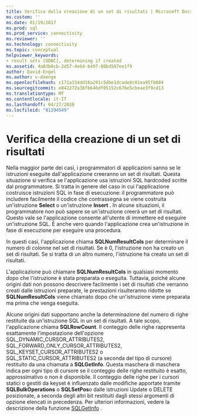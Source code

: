 ```yaml
---
title: Verifica della creazione di un set di risultati | Microsoft Docs
ms.custom: ''
ms.date: 01/19/2017
ms.prod: sql
ms.prod_service: connectivity
ms.reviewer: ''
ms.technology: connectivity
ms.topic: conceptual
helpviewer_keywords:
- result sets [ODBC], determining if created
ms.assetid: 4a83b8cb-2d57-4e64-b497-80bd587ee1f9
author: David-Engel
ms.author: v-daenge
ms.openlocfilehash: c171a154dd16a291c5dbe1dcade8c01ea95fb084
ms.sourcegitcommit: e042272a38fb646df05152c676e5cbeae3f9cd13
ms.translationtype: MT
ms.contentlocale: it-IT
ms.lasthandoff: 04/27/2020
ms.locfileid: "81294549"
---
```

# <a name="was-a-result-set-created"></a>Verifica della creazione di un set di risultati
Nella maggior parte dei casi, i programmatori di applicazioni sanno se le istruzioni eseguite dall'applicazione creeranno un set di risultati. Questa situazione si verifica se l'applicazione usa istruzioni SQL hardcoded scritte dal programmatore. Si tratta in genere del caso in cui l'applicazione costruisce istruzioni SQL in fase di esecuzione: il programmatore può includere facilmente il codice che contrassegna se viene costruita un'istruzione **Select** o un'istruzione **Insert** . In alcune situazioni, il programmatore non può sapere se un'istruzione creerà un set di risultati. Questo vale se l'applicazione consente all'utente di immettere ed eseguire un'istruzione SQL. È anche vero quando l'applicazione crea un'istruzione in fase di esecuzione per eseguire una procedura.  
  
 In questi casi, l'applicazione chiama **SQLNumResultCols** per determinare il numero di colonne nel set di risultati. Se è 0, l'istruzione non ha creato un set di risultati. Se si tratta di un altro numero, l'istruzione ha creato un set di risultati.  
  
 L'applicazione può chiamare **SQLNumResultCols** in qualsiasi momento dopo che l'istruzione è stata preparata o eseguita. Tuttavia, poiché alcune origini dati non possono descrivere facilmente i set di risultati che verranno creati dalle istruzioni preparate, le prestazioni risulteranno ridotte se **SQLNumResultCols** viene chiamato dopo che un'istruzione viene preparata ma prima che venga eseguita.  
  
 Alcune origini dati supportano anche la determinazione del numero di righe restituite da un'istruzione SQL in un set di risultati. A tale scopo, l'applicazione chiama **SQLRowCount**. Il conteggio delle righe rappresenta esattamente l'impostazione dell'opzione SQL_DYNAMIC_CURSOR_ATTRIBUTES2, SQL_FORWARD_ONLY_CURSOR_ATTRIBUTES2, SQL_KEYSET_CURSOR_ATTRIBUTES2 o SQL_STATIC_CURSOR_ATTRIBUTES2 (a seconda del tipo di cursore) restituito da una chiamata a **SQLGetInfo**. Questa maschera di maschera indica per ogni tipo di cursore se il conteggio delle righe restituito è esatto, approssimativo o non è disponibile. Il conteggio delle righe per i cursori statici o gestiti da keyset è influenzato dalle modifiche apportate tramite **SQLBulkOperations** o **SQLSetPos**o dalle istruzioni Update o DELETE posizionate, a seconda degli altri bit restituiti dagli stessi argomenti di opzione elencati in precedenza. Per ulteriori informazioni, vedere la descrizione della funzione [SQLGetInfo](../../../odbc/reference/syntax/sqlgetinfo-function.md) .
